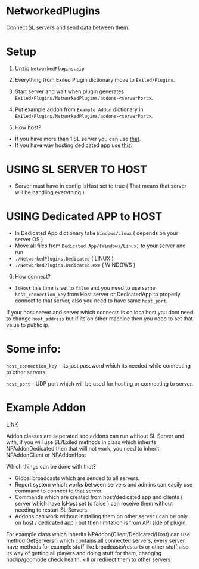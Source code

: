 # NetworkedPlugins
Connect SL servers and send data between them.


# Setup

1. Unzip ``NetworkedPlugins.zip``

2. Everything from Exiled Plugin dictionary move to ``Exiled/Plugins``.

3. Start server and wait when plugin generates ``Exiled/Plugins/NetworkedPlugins/addons-<serverPort>``.

4. Put example addon from ``Example Addon`` dictionary in ``Exiled/Plugins/NetworkedPlugins/addons-<serverPort>``.

5. How host?
- If you have more than 1 SL server you can use [that](https://github.com/Killers0992/NetworkedPlugins/tree/master#using-sl-server-to-host).
- If you have way hosting dedicated app use [this](https://github.com/Killers0992/NetworkedPlugins/tree/master#using-dedicated-app-to-host).

# USING SL SERVER TO HOST

- Server must have in config IsHost set to true
( That means that server will be handling everything )

# USING Dedicated APP to HOST

- In Dedicated App dictionary take ``Windows/Linux`` ( depends on your server OS )
- Move all files from ``Dedicated App/(Windows/Linux)`` to your server and run 
- ``./NetworkedPlugins.Dedicated`` ( LINUX )
- ``./NetworkedPlugins.Dedicated.exe`` ( WINDOWS ) 

6. How connect?

- ``IsHost`` this time is set to ``false`` and you need to use same ``host_connection_key`` from Host server or DedicatedApp to properly connect to that server,
also you need to have same ``host_port``.

If your host server and server which connects is on localhost you dont need to change ``host_address`` but if its on other machine then you need to set that value to public ip.


# Some info:

``host_connection_key`` - Its just password which its needed while connecting to other servers.

``host_port`` - UDP port which will be used for hosting or connecting to server.


# Example Addon
[LINK](https://github.com/Killers0992/EXILED/tree/dev/Exiled.NetworkExample)

Addon classes are seperated soo addons can run without SL Server and with,
if you will use SL/Exiled methods in class which inherits NPAddonDedicated then that will not work, you need to inherit NPAddonClient or NPAddonHost


Which things can be done with that?

- Global broadcasts which are sended to all servers.
- Report system which works between servers and admins can easily use command to connect to that server.
- Commands which are created from host/dedicated app and clients ( server which have IsHost set to false ) can receive them without needing to restart SL Servers.
- Addons can work without installing them on other server ( can be only on host / dedicated app ) but then limitation is from API side of plugin.

For example class which inherits NPAddon(Client/Dedicated/Host) can use method GetServers() which contains all connected servers, every server have methods for example stuff like broadcasts/restarts or other stuff also its way of getting all players and doing stuff for them, changing noclip/godmode check health, kill or redirect them to other servers
